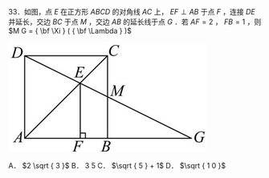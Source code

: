 33．如图，点 $E$ 在正方形 $A B C D$ 的对角线 $A C$ 上， $E F \perp A B$ 于点 $F$ ，连接 $D E$ 并延长，交边 $B C$ 于点 $M$ ，交边 $A B$ 的延长线于点 $G$ ．若 $A F = 2$ ， $F B = 1$ ，则 $M G = { \bf \Xi } ( { \bf \Lambda } )$

![](<../../qs_image_DB/专题1-2_一文吃透相似三角形12个模型·共14类题型（解析版）/d8780b5036ce0477f1f5011553762151745b40f375266dab639e658ca3667b7d.jpg>)

A． $2 \sqrt { 3 }$ B． 3 5 C． $\sqrt { 5 } + 1$ D． $\sqrt { 1 0 }$
